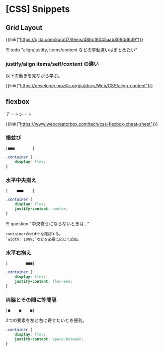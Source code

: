 # [CSS] Snippets


Grid Layout
-----------

{{link("https://qiita.com/kura07/items/486c19045aab8090d6d9")}}

!!! todo "align/justify, items/content などの挙動違いはまとめたい"


### justify/align items/self/content の違い

以下の動きを見ながら学ぶ。

{{link("https://developer.mozilla.org/ja/docs/Web/CSS/align-content")}}


flexbox
-------

チートシート

{{link("https://www.webcreatorbox.com/tech/css-flexbox-cheat-sheet")}}

### 横並び

```
|■■■        |
```

```css
.container {
    display: flex;
}
```

### 水平中央揃え

```
|    ■■■    |
```

```css
.container {
    display: flex;
    justify-content: center;
}
```

!!! question "中央寄せにならないときは..."

    containerのwidthを確認する。
    `width: 100%;`などを必要に応じて追加。


### 水平右揃え

```
|        ■■■|
```

```css
.container {
    display: flex;
    justify-content: flex-end;
}
```

### 両脇とその間に等間隔

```
|■    ■    ■|
```

2つの要素を左と右に寄せたいとき便利。

```css
.container {
    display: flex;
    justify-content: space-between;
}
```
